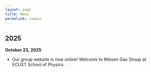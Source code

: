 ```yaml
---
layout: page
title: News
permalink: /news/
---
```


## 2025

**October 23, 2025**
- Our group website is now online! Welcome to Meisen Gao Group at ECUST School of Physics.

